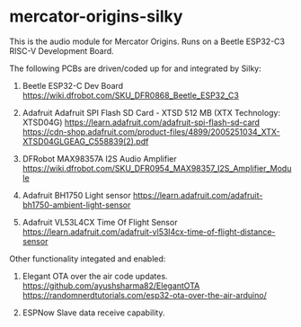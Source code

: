 # mercator-origins-silky
 This is the audio module for Mercator Origins. Runs on a Beetle ESP32-C3 RISC-V Development Board.
 
 The following PCBs are driven/coded up for and integrated by Silky:
 
 1. Beetle ESP32-C Dev Board
      https://wiki.dfrobot.com/SKU_DFR0868_Beetle_ESP32_C3
      
 3. Adafruit Adafruit SPI Flash SD Card - XTSD 512 MB (XTX Technology: XTSD04G)
      https://learn.adafruit.com/adafruit-spi-flash-sd-card
      https://cdn-shop.adafruit.com/product-files/4899/2005251034_XTX-XTSD04GLGEAG_C558839(2).pdf
      
 4. DFRobot MAX98357A I2S Audio Amplifier
      https://wiki.dfrobot.com/SKU_DFR0954_MAX98357_I2S_Amplifier_Module
      
 6. Adafruit BH1750 Light sensor
      https://learn.adafruit.com/adafruit-bh1750-ambient-light-sensor
      
 8. Adafruit VL53L4CX Time Of Flight Sensor 
      https://learn.adafruit.com/adafruit-vl53l4cx-time-of-flight-distance-sensor

Other functionality integated and enabled:

1. Elegant OTA over the air code updates.
      https://github.com/ayushsharma82/ElegantOTA
      https://randomnerdtutorials.com/esp32-ota-over-the-air-arduino/
      
3. ESPNow Slave data receive capability.

